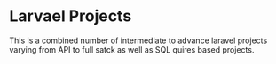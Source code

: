 # Larvael Projects

This is a combined number of intermediate to advance laravel projects varying from API to full satck as well as SQL quires based projects.
